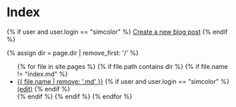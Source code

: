 # Index

{% if user and user.login == "simcolor" %}
[Create a new blog post](https://github.com/simcolor/simcolor.github.io/new/main/blog)
{% endif %}

{% assign dir = page.dir | remove_first: '/' %}
<ul>
  {% for file in site.pages %}
    {% if file.path contains dir %}
      {% if file.name != "index.md" %}
         <li><a href="{{ file.url | remove: '.md' }}">{{ file.name | remove: '.md' }}</a>
          {% if user and user.login == "simcolor" %} <a href="{{ 'https://github.com/simcolor/simcolor.github.io/edit/main/blog/' | append: file.name }}">(edit)</a> {% endif %}
        </li>
      {% endif %}
    {% endif %}
  {% endfor %}
</ul>

